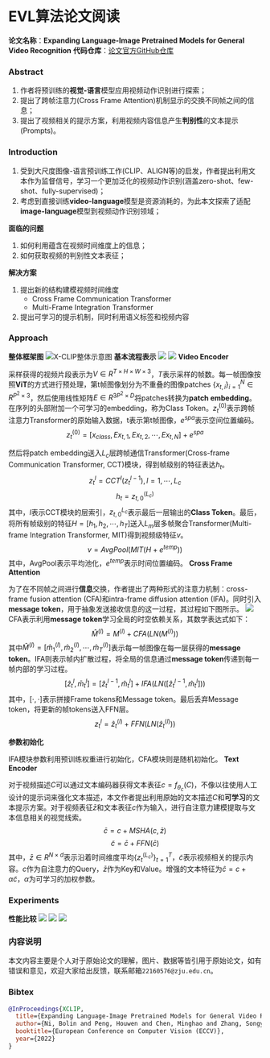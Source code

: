 # EVL算法论文阅读
**论文名称**：**Expanding Language-Image Pretrained Models for General Video Recognition**
**代码仓库**：[论文官方GitHub仓库](https://github.com/microsoft/VideoX/)

### Abstract
1. 作者将预训练的**视觉-语言**模型应用视频动作识别进行探索；
2. 提出了跨帧注意力(Cross Frame Attention)机制显示的交换不同帧之间的信息；
3. 提出了视频相关的提示方案，利用视频内容信息产生**判别性**的文本提示(Prompts)。

### Introduction
1. 受到大尺度图像-语言预训练工作(CLIP、ALIGN等)的启发，作者提出利用文本作为监督信号，学习一个更加泛化的视频动作识别(涵盖zero-shot、few-shot、fully-supervised)；
2. 考虑到直接训练**video-language**模型是资源消耗的，为此本文探索了适配**image-language**模型到视频动作识别领域；

**面临的问题**
1. 如何利用蕴含在视频时间维度上的信息；
2. 如何获取视频的判别性文本表征；

**解决方案**
1. 提出新的结构建模视频时间维度
    - Cross Frame Communication Transformer
    - Multi-Frame Integration Transformer
2. 提出可学习的提示机制，同时利用语义标签和视频内容

### Approach
**整体框架图**
![X-CLIP整体示意图](./images_x_clip/X-CLIP_Framework.png)
**基本流程表示**
![](./images_x_clip/X-CLIP_1.png)
![](./images_x_clip/X-CLIP_2.png)
**Video Encoder**

采样获得的视频片段表示为$V \in R^{T \times H \times W \times 3}$，$T$表示采样的帧数。每一帧图像按照**ViT**的方式进行预处理，第t帧图像划分为不重叠的图像patches $\{x_{t,i}\}_{i = 1}^{N} \in  R ^{P^2 \times 3}$，然后使用线性矩阵$E \in R^{3P^2 \times D}$将patches转换为**patch embedding**。在序列的头部附加一个可学习的embedding，称为Class Token。$z_t^{(0)}$表示跨帧注意力Transformer的原始输入数据，t表示第t帧图像，$e^{spa}$表示空间位置编码。
$$z_t^{(0)} = [x_{class}, Ex_{t,1}, Ex_{t,2}, \cdots, Ex_{t, N}] + e^{spa}$$

然后将patch embedding送入$L_c$层跨帧通信Transformer(Cross-frame Communication Transformer, CCT)模块，得到帧级别的特征表达$h_t$。
$$z_t^{l} = CCT^{l}(z_t^{l - 1}), l = 1, \cdots, L_c$$
$$h_t = z_{t, 0}^{(L_c)}$$
其中，$l$表示CCT模块的层索引，$z_{t, 0}^{L_c}$表示最后一层输出的**Class Token**。最后，将所有帧级别的特征$H = [h_1, h_2, \cdots, h_T]$送入$L_m$层多帧聚合Transformer(Multi-frame Integration Transformer, MIT)得到视频级特征$v$。
$$v = AvgPool(MIT(H + e^{temp}))$$
其中，AvgPool表示平均池化，$e^{temp}$表示时间位置编码。
**Cross Frame Attention**

为了在不同帧之间进行**信息**交换，作者提出了两种形式的注意力机制：cross-frame fusion attention (CFA)和intra-frame diffusion attention (IFA)。同时引入**message token**，用于抽象发送接收信息的这一过程，其过程如下图所示。
![](./images_x_clip/X-CLIP_3.png)
CFA表示利用**message token**学习全局的时空依赖关系，其数学表达式如下：
$$\hat{M}^{(l)} = M^{(l)} + CFA(LN(M^{(l)}))$$
其中$\hat{M}^{(l)} = [\hat{m}_{1}^{(l)}, \hat{m}_{2}^{(l)}, \cdots, \hat{m}_{T}^{(l)}]$表示每一帧图像在每一层获得的**message token**。IFA则表示帧内扩散过程，将全局的信息通过**message token**传递到每一帧内部的学习过程。
$$[\hat{z}_t^l, \bar{m}_t^l] = [\hat{z}_t^{l - 1}, \hat{m}_t^l] + IFA(LN([\hat{z}_t^{l - 1}, \hat{m}_t^l]))$$
其中，$[\cdot, \cdot]$表示拼接Frame tokens和Message token。最后丢弃Message token，将更新的帧tokens送入FFN层。
$$z_t^{l} = \hat{z}_t^{(l)} + FFN(LN(\hat{z}_t^{(l)}))$$

**参数初始化**

IFA模块参数利用预训练权重进行初始化，CFA模块则是随机初始化。
**Text Encoder**

对于视频描述$C$可以通过文本编码器获得文本表征$c = f_{\theta_c}(C)$，不像以往使用人工设计的提示词来强化文本描述，本文作者提出利用原始的文本描述$C$和**可学习**的文本提示方案。对于视频表征$\bar{z}$和文本表征$c$作为输入，进行自注意力建模提取与文本信息相关的视觉线索。
$$\bar{c} = c + MSHA(c, \bar{z})$$
$$\tilde{c} = \bar{c} + FFN(\bar{c})$$
其中，$\bar{z} \in R^{N \times d}$表示沿着时间维度平均$\{z_t^{(L_c)}\}_{t = 1}^T$，$\tilde{c}$表示视频相关的提示内容。$c$作为自注意力的Query，$\bar{z}$作为Key和Value。增强的文本特征为$\hat{c} = c + \alpha \tilde{c}$，$\alpha$为可学习的加权参数。

### Experiments
**性能比较**
![](./images_x_clip/X-CLIP_K400.png)
![](./images_x_clip/X-CLIP_K600.png)
![](./images_x_clip/X-CLIP_ablation.png)

### 内容说明
本文内容主要是个人对于原始论文的理解，图片、数据等皆引用于原始论文，如有错误和意见，欢迎大家给出反馈，联系邮箱`22160576@zju.edu.cn`。
### Bibtex

```bibtex
@InProceedings{XCLIP,
  title={Expanding Language-Image Pretrained Models for General Video Recognition},
  author={Ni, Bolin and Peng, Houwen and Chen, Minghao and Zhang, Songyang and Meng, Gaofeng and Fu, Jianlong and Xiang, Shiming and Ling, Haibin},
  booktitle={European Conference on Computer Vision (ECCV)},
  year={2022}
}
```